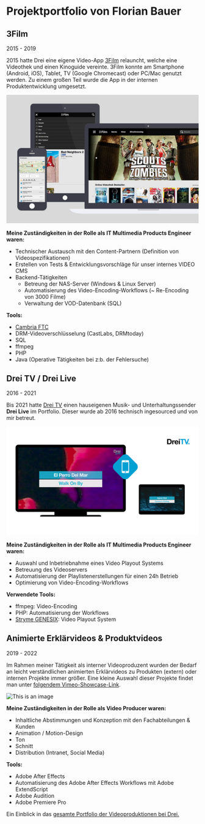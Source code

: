 # Projektportfolio von Florian Bauer

## 3Film 
2015 - 2019

2015 hatte Drei eine eigene Video-App [3Film](https://www.drei.at/de/privat/produkte-und-services/drei-tv/drei-film.html) relauncht, welche eine Videothek und einen Kinoguide vereinte. 3Film konnte am Smartphone (Android, iOS), Tablet, TV (Google Chromecast) oder PC/Mac genutzt werden. Zu einem großen Teil wurde die App in der internen Produktentwicklung umgesetzt. 

![This is an image](3film-1-1024x682.jpg)

**Meine Zuständigkeiten in der Rolle als IT Multimedia Products Engineer waren:**
- Technischer Austausch mit den Content-Partnern (Definition von Videospezifikationen) 
- Erstellen von Tests & Entwicklungsvorschläge für unser internes VIDEO CMS
- Backend-Tätigkeiten
	- Betreung der NAS-Server (Windows & Linux Server)
	- Automatisierung des Video-Encoding-Workflows (~ Re-Encoding von 3000 Filme)
	- Verwaltung der VOD-Datenbank (SQL)

**Tools:**
- [Cambria FTC](https://capellasystems.net/products/transcoding/cambria-ftc/)
- DRM-Videoverschlüsselung (CastLabs, DRMtoday) 
- SQL
- ffmpeg
- PHP
- Java (Operative Tätigkeiten bei z:b. der Fehlersuche)

## Drei TV / Drei Live
2016 - 2021

Bis 2021 hatte [Drei TV](https://www.drei.at/drei-tv) einen hauseigenen Musik- und Unterhaltungssender **Drei Live** im Portfolio. Dieser wurde ab 2016 technisch ingesourced und von mir
betreut.

![This is an image](drei_live-screens.png)

**Meine Zuständigkeiten in der Rolle als IT Multimedia Products Engineer waren:**
- Auswahl und Inbetriebnahme eines Video Playout Systems
- Betreuung des Videoservers
- Automatisierung der Playlistenerstellungen für einen 24h Betrieb
- Optimierung von Video-Encoding-Workflows

**Verwendete Tools:**
- ffmpeg: Video-Encoding
- PHP: Automatisierung der Workflows
- [Stryme GENESIX](https://www.stryme.com/genesix/): Video Playout System

## Animierte Erklärvideos & Produktvideos
2019 - 2022

Im Rahmen meiner Tätigkeit als interner Videoproduzent wurden der Bedarf an leicht verständlichen animierten Erklärvideos zu Produkten (extern) oder internen Projekte immer größer. Eine kleine Auswahl dieser Projekte findet man unter [folgendem Vimeo-Showcase-Link](https://vimeo.com/user/5284132/folder/10654204).

![This is an image](erklärvideo-01.png)

**Meine Zuständigkeiten in der Rolle als Video Producer waren:**
- Inhaltliche Abstimmungen und Konzeption mit den Fachabteilungen & Kunden
- Animation / Motion-Design
- Ton
- Schnitt
- Distribution (Intranet, Social Media)

**Tools:**
- Adobe After Effects 
- Automatisierung des Adobe After Effects Workflows mit Adobe ExtendScript
- Adobe Audition
- Adobe Premiere Pro


Ein Einblick in das [gesamte Portfolio der Videoproduktionen bei Drei.](https://vimeo.com/711808318/523d2ca1c6)


  

